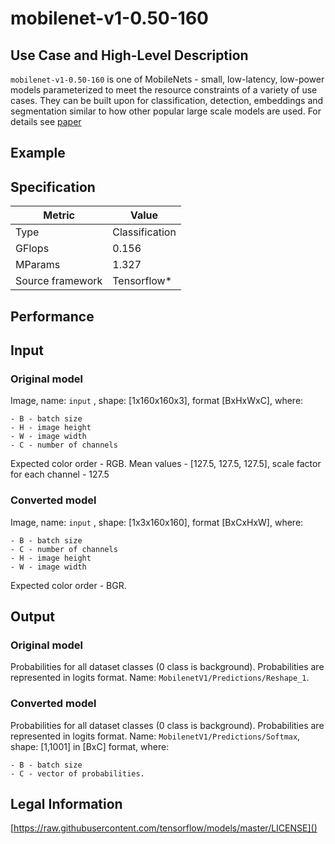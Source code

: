 # mobilenet-v1-0.50-160

## Use Case and High-Level Description

`mobilenet-v1-0.50-160` is one of MobileNets - small, low-latency, low-power models parameterized to meet the resource constraints of a variety of use cases. They can be built upon for classification, detection, embeddings and segmentation similar to how other popular large scale models are used. For details see [paper](https://arxiv.org/abs/1704.04861)

## Example

## Specification

| Metric                          | Value                                     |
|---------------------------------|-------------------------------------------|
| Type                            | Classification                            |
| GFlops                          | 0.156                                     |
| MParams                         | 1.327                                     |
| Source framework                | Tensorflow\*                              |

## Performance

## Input

### Original model

Image, name: `input` , shape: [1x160x160x3], format [BxHxWxC],
   where:

    - B - batch size
    - H - image height
    - W - image width
    - C - number of channels

   Expected color order - RGB.
   Mean values - [127.5, 127.5, 127.5], scale factor for each channel - 127.5

### Converted model

Image, name: `input` , shape: [1x3x160x160], format [BxCxHxW],
   where:

    - B - batch size
    - C - number of channels
    - H - image height
    - W - image width

   Expected color order - BGR.

## Output

### Original model

Probabilities for all dataset classes (0 class is background). Probabilities are represented in logits format. Name: `MobilenetV1/Predictions/Reshape_1`.

### Converted model

Probabilities for all dataset classes (0 class is background). Probabilities are represented in logits format. Name: `MobilenetV1/Predictions/Softmax`, shape: [1,1001] in [BxC] format,
    where:

    - B - batch size
    - C - vector of probabilities.

## Legal Information

[https://raw.githubusercontent.com/tensorflow/models/master/LICENSE]()